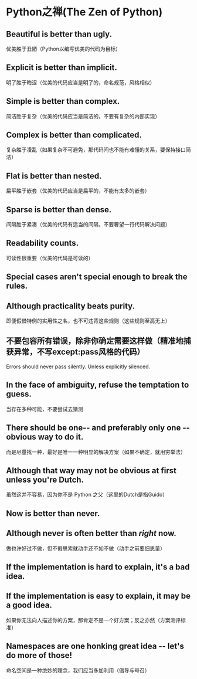 Python之禅(The Zen of Python)
=============================

## Beautiful is better than ugly.
优美胜于丑陋（Python以编写优美的代码为目标）

## Explicit is better than implicit.
明了胜于晦涩（优美的代码应当是明了的，命名规范，风格相似） 

## Simple is better than complex.
简洁胜于复杂（优美的代码应当是简洁的，不要有复杂的内部实现） 

## Complex is better than complicated.
复杂胜于凌乱（如果复杂不可避免，那代码间也不能有难懂的关系，要保持接口简洁）

## Flat is better than nested.
扁平胜于嵌套（优美的代码应当是扁平的，不能有太多的嵌套） 

## Sparse is better than dense.
间隔胜于紧凑（优美的代码有适当的间隔，不要奢望一行代码解决问题） 

## Readability counts.
可读性很重要（优美的代码是可读的） 

## Special cases aren't special enough to break the rules.
## Although practicality beats purity.
即便假借特例的实用性之名，也不可违背这些规则（这些规则至高无上） 

## 不要包容所有错误，除非你确定需要这样做（精准地捕获异常，不写except:pass风格的代码） 
Errors should never pass silently.
Unless explicitly silenced.

## In the face of ambiguity, refuse the temptation to guess.
当存在多种可能，不要尝试去猜测 

## There should be one-- and preferably only one --obvious way to do it.
而是尽量找一种，最好是唯一一种明显的解决方案（如果不确定，就用穷举法） 

## Although that way may not be obvious at first unless you're Dutch.
虽然这并不容易，因为你不是 Python 之父（这里的Dutch是指Guido）

## Now is better than never.
## Although never is often better than *right* now.
做也许好过不做，但不假思索就动手还不如不做（动手之前要细思量）

## If the implementation is hard to explain, it's a bad idea.
## If the implementation is easy to explain, it may be a good idea.
如果你无法向人描述你的方案，那肯定不是一个好方案；反之亦然（方案测评标准） 

## Namespaces are one honking great idea -- let's do more of those!
命名空间是一种绝妙的理念，我们应当多加利用（倡导与号召）
